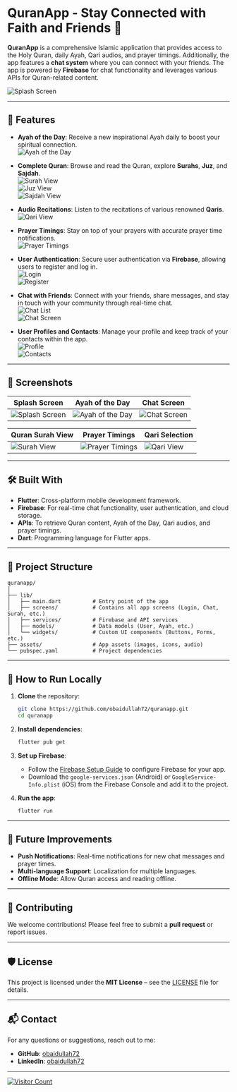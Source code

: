 # QuranApp - Stay Connected with Faith and Friends 🌙

**QuranApp** is a comprehensive Islamic application that provides access to the Holy Quran, daily Ayah, Qari audios, and prayer timings. Additionally, the app features a **chat system** where you can connect with your friends. The app is powered by **Firebase** for chat functionality and leverages various APIs for Quran-related content.

![Splash Screen](assets/splashscreen.jpeg)

---

## 📱 Features
- **Ayah of the Day**: Receive a new inspirational Ayah daily to boost your spiritual connection.  
  ![Ayah of the Day](assets/ayaoftheday.jpeg)

- **Complete Quran**: Browse and read the Quran, explore **Surahs**, **Juz**, and **Sajdah**.  
  ![Surah View](assets/surah.jpeg)  
  ![Juz View](assets/juz.jpeg)  
  ![Sajdah View](assets/sajdah.jpeg)

- **Audio Recitations**: Listen to the recitations of various renowned **Qaris**.  
  ![Qari View](assets/qari.jpeg)

- **Prayer Timings**: Stay on top of your prayers with accurate prayer time notifications.  
  ![Prayer Timings](assets/prayer.jpeg)

- **User Authentication**: Secure user authentication via **Firebase**, allowing users to register and log in.  
  ![Login](assets/login.jpeg)  
  ![Register](assets/register.jpeg)

- **Chat with Friends**: Connect with your friends, share messages, and stay in touch with your community through real-time chat.  
  ![Chat List](assets/chat.jpeg)  
  ![Chat Screen](assets/chatscreen.jpeg)

- **User Profiles and Contacts**: Manage your profile and keep track of your contacts within the app.  
  ![Profile](assets/profile.jpeg)  
  ![Contacts](assets/contact.jpeg)

---

## 📸 Screenshots

| Splash Screen      | Ayah of the Day    | Chat Screen       |
|-------------------|--------------------|-------------------|
| ![Splash Screen](assets/splashscreen.jpeg) | ![Ayah of the Day](assets/ayaoftheday.jpeg) | ![Chat Screen](assets/chatscreen.jpeg) |

| Quran Surah View    | Prayer Timings    | Qari Selection    |
|--------------------|-------------------|-------------------|
| ![Surah View](assets/surah.jpeg) | ![Prayer Timings](assets/prayer.jpeg) | ![Qari View](assets/qari.jpeg) |

---

## 🛠️ Built With
- **Flutter**: Cross-platform mobile development framework.
- **Firebase**: For real-time chat functionality, user authentication, and cloud storage.
- **APIs**: To retrieve Quran content, Ayah of the Day, Qari audios, and prayer timings.
- **Dart**: Programming language for Flutter apps.

---

## 📂 Project Structure

```plaintext
quranapp/
│
├── lib/
│   ├── main.dart          # Entry point of the app
│   ├── screens/           # Contains all app screens (Login, Chat, Surah, etc.)
│   ├── services/          # Firebase and API services
│   ├── models/            # Data models (User, Ayah, etc.)
│   └── widgets/           # Custom UI components (Buttons, Forms, etc.)
├── assets/                # App assets (images, icons, audio)
└── pubspec.yaml           # Project dependencies
```

---

## 🚀 How to Run Locally

1. **Clone** the repository:
   ```bash
   git clone https://github.com/obaidullah72/quranapp.git
   cd quranapp
   ```

2. **Install dependencies**:
   ```bash
   flutter pub get
   ```

3. **Set up Firebase**:
   - Follow the [Firebase Setup Guide](https://firebase.google.com/docs/flutter/setup) to configure Firebase for your app.
   - Download the `google-services.json` (Android) or `GoogleService-Info.plist` (iOS) from the Firebase Console and add it to the project.

4. **Run the app**:
   ```bash
   flutter run
   ```

---

## 🌟 Future Improvements
- **Push Notifications**: Real-time notifications for new chat messages and prayer times.
- **Multi-language Support**: Localization for multiple languages.
- **Offline Mode**: Allow Quran access and reading offline.

---

## 🤝 Contributing

We welcome contributions! Please feel free to submit a **pull request** or report issues.

---

## 🛡️ License

This project is licensed under the **MIT License** – see the [LICENSE](LICENSE) file for details.

---

## 📬 Contact

For any questions or suggestions, reach out to me:

- **GitHub**: [obaidullah72](https://github.com/obaidullah72/)
- **LinkedIn**: [obaidullah72](https://www.linkedin.com/in/obaidullah72/)

---

[![Visitor Count](https://visitcount.itsvg.in/api?id=obaidullah72&label=Profile%20Views&color=0&icon=0&pretty=true)](https://visitcount.itsvg.in)
